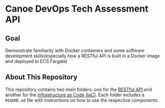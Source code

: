 # Canoe DevOps Tech Assessment API

## Goal
Demonstrate familiarity with Docker containers and some software development skills(especially how a RESTful API is built in a Docker
image and deployed to ECS Fargate)

## About This Repository
This repository contains two main folders: one for the [RESTful API](/api/) and another for the [Infrastructure as Code (IaC)](/terraform/). Each folder includes a `README.md` file with instructions on how to use the respective components.